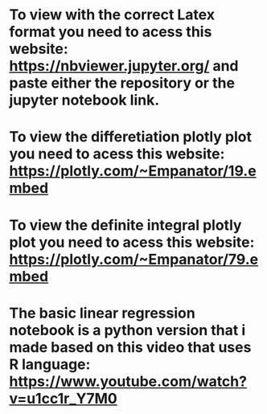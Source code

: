 # To view with the correct Latex format you need to acess this website: https://nbviewer.jupyter.org/ and paste either the repository or the jupyter notebook link.

# To view the differetiation plotly plot you need to acess this website: https://plotly.com/~Empanator/19.embed

# To view the definite integral plotly plot you need to acess this website: https://plotly.com/~Empanator/79.embed

# The basic linear regression notebook is a python version that i made based on this video that uses R language: https://www.youtube.com/watch?v=u1cc1r_Y7M0
